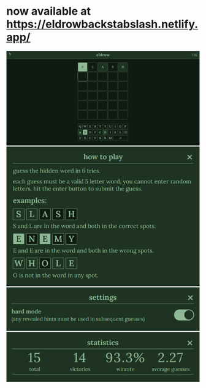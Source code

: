 # now available at https://eldrowbackstabslash.netlify.app/
![game](https://github.com/backstabslash/react-wordle/blob/master/public/imgs/mainpage.png)
![help](https://github.com/backstabslash/react-wordle/blob/master/public/imgs/helpmark.png)
![settings](https://github.com/backstabslash/react-wordle/blob/master/public/imgs/settingsmark.png)
![stats](https://github.com/backstabslash/react-wordle/blob/master/public/imgs/statsmark.png)

